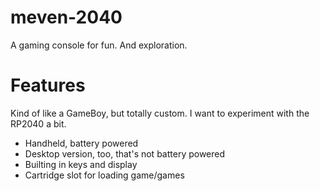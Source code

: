 # meven-2040
A gaming console for fun.  And exploration.

# Features
Kind of like a GameBoy, but totally custom.  I want to experiment with the RP2040 a bit.

- Handheld, battery powered
- Desktop version, too, that's not battery powered
- Builting in keys and display
- Cartridge slot for loading game/games
